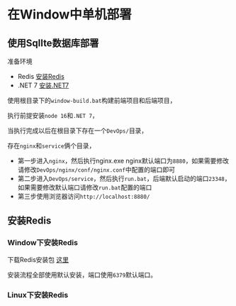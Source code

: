 # 在Window中单机部署

## 使用SqlIte数据库部署

准备环境

- Redis [安装Redis](#安装Redis)
- .NET 7 [安装.NET7](https://dotnet.microsoft.com/zh-cn/download/dotnet/thank-you/sdk-7.0.400-windows-x64-installer)

使用根目录下的`window-build.bat`构建前端项目和后端项目，

执行前提安装`node 16`和`.NET 7`，

当执行完成以后在根目录下存在一个`DevOps/`目录，

存在`nginx`和`service`俩个目录，

- 第一步进入`nginx`，然后执行nginx.exe nginx默认端口为`8880`，如果需要修改请修改`DevOps/nginx/conf/nginx.conf`中配置的端口即可
- 第二步进入`DevOps/service`，然后执行`run.bat`，后端默认启动的端口`23348`，如果需要修改默认端口请修改`run.bat`配置的端口
- 第三步使用浏览器访问`http://localhost:8880/`



## 安装Redis

### Window下安装Redis

下载Redis安装包 [这里](https://code-token.oss-cn-beijing.aliyuncs.com/Redis-x64-5.0.14.1.msi)

安装流程全部使用默认安装，端口使用`6379`默认端口。

### Linux下安装Redis

